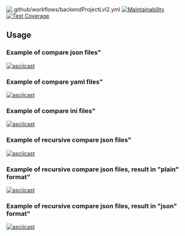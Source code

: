 ![.github/workflows/backendProjectLvl2.yml](https://github.com/alexandertolchinsky/backend-project-lvl2/workflows/.github/workflows/backendProjectLvl2.yml/badge.svg?event=push)
[![Maintainability](https://api.codeclimate.com/v1/badges/36760a57970be6fd2dd2/maintainability)](https://codeclimate.com/github/alexandertolchinsky/backend-project-lvl2/maintainability)
[![Test Coverage](https://api.codeclimate.com/v1/badges/36760a57970be6fd2dd2/test_coverage)](https://codeclimate.com/github/alexandertolchinsky/backend-project-lvl2/test_coverage)

## Usage
### Example of compare json files"
[![asciicast](https://asciinema.org/a/C4NmK3wCU8BYnpcS1U7fa96MF.svg)](https://asciinema.org/a/C4NmK3wCU8BYnpcS1U7fa96MF)

### Example of compare yaml files"
[![asciicast](https://asciinema.org/a/Nlx1ihdpqDBSJA5qzMa5IydrX.svg)](https://asciinema.org/a/Nlx1ihdpqDBSJA5qzMa5IydrX)

### Example of compare ini files"
[![asciicast](https://asciinema.org/a/jtpOnHBe306U0rzCO65tlsiB4.svg)](https://asciinema.org/a/jtpOnHBe306U0rzCO65tlsiB4)

### Example of recursive compare json files"
[![asciicast](https://asciinema.org/a/MrAUYZ1vic3vzheSmElFEozxS.svg)](https://asciinema.org/a/MrAUYZ1vic3vzheSmElFEozxS)

### Example of recursive compare json files, result in "plain" format"
[![asciicast](https://asciinema.org/a/cpumtV5L6JxFxdPAoahIf4BtA.svg)](https://asciinema.org/a/cpumtV5L6JxFxdPAoahIf4BtA)

### Example of recursive compare json files, result in "json" format"
[![asciicast](https://asciinema.org/a/OgTu5sKzapnzm5d5hJpw6XRhr.svg)](https://asciinema.org/a/OgTu5sKzapnzm5d5hJpw6XRhr)
